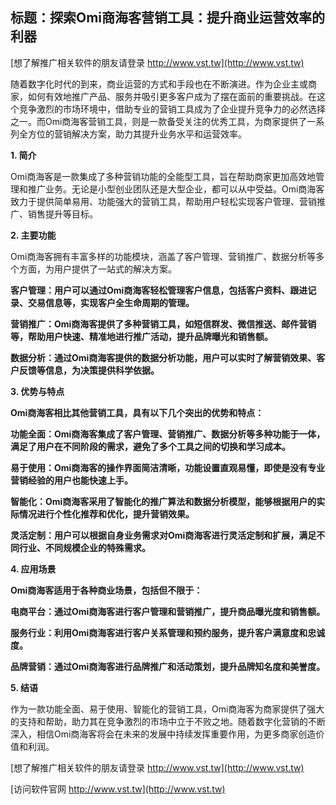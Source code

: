 ## **标题：探索Omi商海客营销工具：提升商业运营效率的利器**

[想了解推广相关软件的朋友请登录 http://www.vst.tw](http://www.vst.tw)

随着数字化时代的到来，商业运营的方式和手段也在不断演进。作为企业主或商家，如何有效地推广产品、服务并吸引更多客户成为了摆在面前的重要挑战。在这个竞争激烈的市场环境中，借助专业的营销工具成为了企业提升竞争力的必然选择之一。而Omi商海客营销工具，则是一款备受关注的优秀工具，为商家提供了一系列全方位的营销解决方案，助力其提升业务水平和运营效率。

**1. 简介**

Omi商海客是一款集成了多种营销功能的全能型工具，旨在帮助商家更加高效地管理和推广业务。无论是小型创业团队还是大型企业，都可以从中受益。Omi商海客致力于提供简单易用、功能强大的营销工具，帮助用户轻松实现客户管理、营销推广、销售提升等目标。

**2. 主要功能**

Omi商海客拥有丰富多样的功能模块，涵盖了客户管理、营销推广、数据分析等多个方面，为用户提供了一站式的解决方案。

**客户管理：用户可以通过Omi商海客轻松管理客户信息，包括客户资料、跟进记录、交易信息等，实现客户全生命周期的管理。**

**营销推广：Omi商海客提供了多种营销工具，如短信群发、微信推送、邮件营销等，帮助用户快速、精准地进行推广活动，提升品牌曝光和销售额。**

**数据分析：通过Omi商海客提供的数据分析功能，用户可以实时了解营销效果、客户反馈等信息，为决策提供科学依据。**

**3. 优势与特点**

**Omi商海客相比其他营销工具，具有以下几个突出的优势和特点：**

**功能全面：Omi商海客集成了客户管理、营销推广、数据分析等多种功能于一体，满足了用户在不同阶段的需求，避免了多个工具之间的切换和学习成本。**

**易于使用：Omi商海客的操作界面简洁清晰，功能设置直观易懂，即使是没有专业营销经验的用户也能快速上手。**

**智能化：Omi商海客采用了智能化的推广算法和数据分析模型，能够根据用户的实际情况进行个性化推荐和优化，提升营销效果。**

**灵活定制：用户可以根据自身业务需求对Omi商海客进行灵活定制和扩展，满足不同行业、不同规模企业的特殊需求。**

**4. 应用场景**

**Omi商海客适用于各种商业场景，包括但不限于：**

**电商平台：通过Omi商海客进行客户管理和营销推广，提升商品曝光度和销售额。**

**服务行业：利用Omi商海客进行客户关系管理和预约服务，提升客户满意度和忠诚度。**

**品牌营销：通过Omi商海客进行品牌推广和活动策划，提升品牌知名度和美誉度。**

**5. 结语**

作为一款功能全面、易于使用、智能化的营销工具，Omi商海客为商家提供了强大的支持和帮助，助力其在竞争激烈的市场中立于不败之地。随着数字化营销的不断深入，相信Omi商海客将会在未来的发展中持续发挥重要作用，为更多商家创造价值和利润。

[想了解推广相关软件的朋友请登录 http://www.vst.tw](http://www.vst.tw)


[访问软件官网 http://www.vst.tw](http://www.vst.tw)
